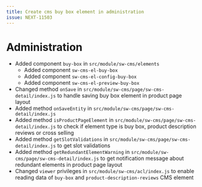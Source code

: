 ```yaml
---
title: Create cms buy box element in administration
issue: NEXT-11503
---
```

# Administration
* Added component `buy-box` in `src/module/sw-cms/elements`
    * Added component `sw-cms-el-buy-box`
    * Added component `sw-cms-el-config-buy-box`
    * Added component `sw-cms-el-preview-buy-box`
* Changed method `onSave` in `src/module/sw-cms/page/sw-cms-detail/index.js` to handle saving buy box element in product page layout
* Added method `onSaveEntity` in `src/module/sw-cms/page/sw-cms-detail/index.js`
* Added method `isProductPageElement` in `src/module/sw-cms/page/sw-cms-detail/index.js` to check if element type is buy box, product description reviews or cross selling
* Added method `getSlotValidations` in `src/module/sw-cms/page/sw-cms-detail/index.js` to get slot validations
* Added method `getRedundantElementWarning` in `src/module/sw-cms/page/sw-cms-detail/index.js` to get notification message about redundant elements in product page layout
* Changed `viewer` privileges in `src/module/sw-cms/acl/index.js` to enable reading data of `buy-box` and `product-description-reviews` CMS element 
